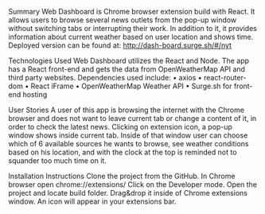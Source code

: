 Summary
Web Dashboard is Chrome browser extension build with React. It allows users to browse several news outlets from the pop-up window without switching tabs or interrupting their work. In addition to it,  it provides information about current weather based on user location and shows time. Deployed version can be found at: http://dash-board.surge.sh/#/nyt


Technologies Used
Web Dashboard utilizes the React and Node. The app has a React front-end and gets the data from OpenWeatherMap API and third party websites. Dependencies used include:
•	axios
•	react-router-dom
•	React iFrame
•	OpenWeatherMap Weather API
•	Surge.sh for front-end hosting


User Stories
A user of this app is browsing the internet with the Chrome browser and does not want to leave current tab or change a content of it, in order to check the latest news. Clicking on extension icon, a pop-up window shows inside current tab. Inside of that window user can choose which of 6 available sources he wants to browse, see weather conditions based on his location,  and with the clock at the top is reminded not to squander too much time on it. 



Installation Instructions
Clone the project from the GitHub. In Chrome browser open chrome://extensions/
Click on the Developer mode. Open the project and locate build folder. Drag&drop it inside of Chrome extensions window. An icon will appear in your extensions bar.

